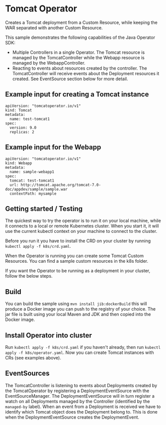 # Tomcat Operator

Creates a Tomcat deployment from a Custom Resource, while keeping the WAR separated with another Custom Resource.

This sample demonstrates the following capabilities of the Java Operator SDK:
* Multiple Controllers in a single Operator. The Tomcat resource is managed by the TomcatController while the Webapp
resource is managed by the WebappController.
* Reacting to events about resources created by the controller. The TomcatController will receive events about the
Deployment resources it created. See EventSource section below for more detail. 

## Example input for creating a Tomcat instance
```
apiVersion: "tomcatoperator.io/v1"
kind: Tomcat
metadata:
  name: test-tomcat1
spec:
  version: 9.0
  replicas: 2
```

## Example input for the Webapp
```
apiVersion: "tomcatoperator.io/v1"
kind: Webapp
metadata:
  name: sample-webapp1
spec:
  tomcat: test-tomcat1
  url: http://tomcat.apache.org/tomcat-7.0-doc/appdev/sample/sample.war
  contextPath: mysample
```

## Getting started / Testing

The quickest way to try the operator is to run it on your local machine, while it connects to a local or remote 
Kubernetes cluster. When you start it, it will use the current kubectl context on your machine to connect to the cluster.

Before you run it you have to install the CRD on your cluster by running `kubectl apply -f k8s/crd.yaml`.

When the Operator is running you can create some Tomcat Custom Resources. You can find a sample custom resources 
in the k8s folder.

If you want the Operator to be running as a deployment in your cluster, follow the below steps.

## Build
You can build the sample using `mvn install jib:dockerBuild` this will produce a Docker image you can push to the 
registry of your choice. The jar file is built using your local Maven and JDK and then copied into the Docker image.

## Install Operator into cluster

Run `kubectl apply -f k8s/crd.yaml` if you haven't already, then run `kubectl apply -f k8s/operator.yaml`. 
Now you can create Tomcat instances with CRs (see examples above).

## EventSources
The TomcatController is listening to events about Deployments created by the TomcatOperator by registering a
DeploymentEventSource with the EventSourceManager. The DeploymentEventSource will in turn register a watch on
all Deployments managed by the Controller (identified by the `managed-by` label). 
When an event from a Deployment is received we have to identify which Tomcat object does the Deployment
belong to. This is done when the DeploymentEventSource creates the DeploymentEvent.

